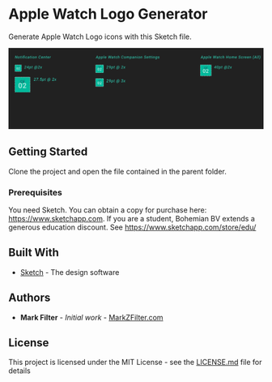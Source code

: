 # Apple Watch Logo Generator

Generate Apple Watch Logo icons with this Sketch file.

![Image of Opened Sketch File](screenshot_1.png)

## Getting Started

Clone the project and open the file contained in the parent folder.

### Prerequisites

You need Sketch.  You can obtain a copy for purchase here: https://www.sketchapp.com.  If you are a student, Bohemian BV extends a generous education discount. See https://www.sketchapp.com/store/edu/


## Built With

* [Sketch](https://www.sketchapp.com) - The design software


## Authors

* **Mark Filter** - *Initial work* - [MarkZFilter.com](http://www.markzfilter.com)


## License

This project is licensed under the MIT License - see the [LICENSE.md](LICENSE.md) file for details
